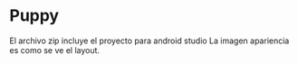 # Puppy
El archivo zip incluye el proyecto para android studio
La imagen apariencia es como se ve el layout.
